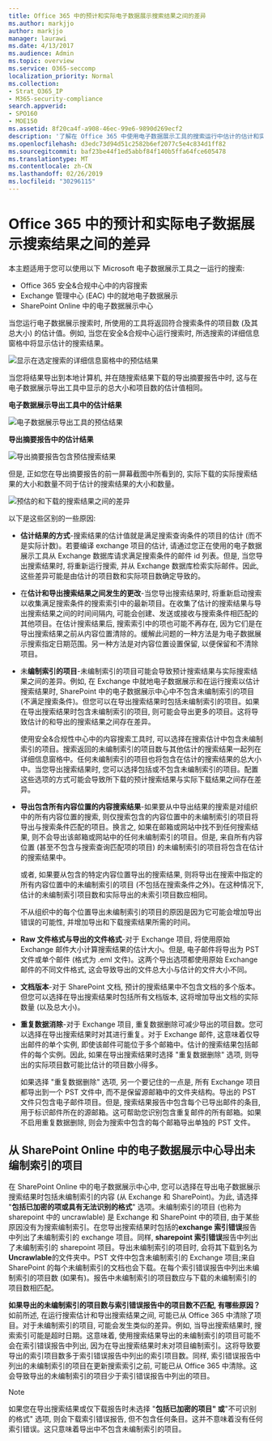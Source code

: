 ```yaml
---
title: Office 365 中的预计和实际电子数据展示搜索结果之间的差异
ms.author: markjjo
author: markjjo
manager: laurawi
ms.date: 4/13/2017
ms.audience: Admin
ms.topic: overview
ms.service: O365-seccomp
localization_priority: Normal
ms.collection:
- Strat_O365_IP
- M365-security-compliance
search.appverid:
- SPO160
- MOE150
ms.assetid: 8f20ca4f-a908-46ec-99e6-9890d269ecf2
description: '了解在 Office 365 中使用电子数据展示工具的搜索运行中估计的估计和实际搜索结果可能有所不同。 '
ms.openlocfilehash: d3edc73d94d51c2582b6ef2077c5e4c834d1ff82
ms.sourcegitcommit: baf23be44f1ed5abbf84f140b5ffa64fce605478
ms.translationtype: MT
ms.contentlocale: zh-CN
ms.lasthandoff: 02/26/2019
ms.locfileid: "30296115"
---
```

# <a name="differences-between-estimated-and-actual-ediscovery-search-results-in-office-365"></a>Office 365 中的预计和实际电子数据展示搜索结果之间的差异

本主题适用于您可以使用以下 Microsoft 电子数据展示工具之一运行的搜索:  <br/>  
- Office 365 安全&amp;合规中心中的内容搜索  <br/>  
- Exchange 管理中心 (EAC) 中的就地电子数据展示  <br/>  
- SharePoint Online 中的电子数据展示中心  <br/> 
   
当您运行电子数据展示搜索时, 所使用的工具将返回符合搜索条件的项目数 (及其总大小) 的估计值。例如, 当您在安全&amp;合规中心运行搜索时, 所选搜索的详细信息窗格中将显示估计的搜索结果。
  
![显示在选定搜索的详细信息窗格中的预估结果](media/74e4ce83-40be-41a9-b60f-5ad447e79fe4.png)
  
当您将结果导出到本地计算机, 并在随搜索结果下载的导出摘要报告中时, 这与在电子数据展示导出工具中显示的总大小和项目数的估计值相同。
  
**电子数据展示导出工具中的估计结果**

![电子数据展示导出工具的预估结果](media/d34312a5-0ee6-49aa-9460-7ea0015a6e66.png)
  
**导出摘要报告中的估计结果**

![导出摘要报告包含预估搜索结果](media/44b579da-86c2-4f33-81b5-84d604003eda.png)
  
但是, 正如您在导出摘要报告的前一屏幕截图中所看到的, 实际下载的实际搜索结果的大小和数量不同于估计的搜索结果的大小和数量。 
  
![预估的和下载的搜索结果之间的差异](media/84aef318-230f-430d-9d9e-02f21342d364.png)
  
以下是这些区别的一些原因:
  
- **估计结果的方式**-搜索结果的估计值就是满足搜索查询条件的项目的估计 (而不是实际计数)。若要编译 exchange 项目的估计, 请通过您正在使用的电子数据展示工具从 Exchange 数据库请求满足搜索条件的邮件 id 列表。但是, 当您导出搜索结果时, 将重新运行搜索, 并从 Exchange 数据库检索实际邮件。因此, 这些差异可能是由估计的项目数和实际项目数确定导致的。 
    
- 在**估计和导出搜索结果之间发生的更改**-当您导出搜索结果时, 将重新启动搜索以收集满足搜索条件的搜索索引中的最新项目。在收集了估计的搜索结果与导出搜索结果之间的时间间隔内, 可能会创建、发送或接收与搜索条件相匹配的其他项目。在估计搜索结果后, 搜索索引中的项也可能不再存在, 因为它们是在导出搜索结果之前从内容位置清除的。缓解此问题的一种方法是为电子数据展示搜索指定日期范围。另一种方法是对内容位置设置保留, 以便保留和不清除项目。 
    
- 未**编制索引的项目**-未编制索引的项目可能会导致预计搜索结果与实际搜索结果之间的差异。例如, 在 Exchange 中就地电子数据展示和在运行搜索以估计搜索结果时, SharePoint 中的电子数据展示中心中不包含未编制索引的项目 (不满足搜索条件)。但您可以在导出搜索结果时包括未编制索引的项目。如果在导出搜索结果时包含未编制索引的项目, 则可能会导出更多的项目。这将导致估计的和导出的搜索结果之间存在差异。 
    
    使用安全&amp;合规性中心中的内容搜索工具时, 可以选择在搜索估计中包含未编制索引的项目。搜索返回的未编制索引的项目数与其他估计的搜索结果一起列在详细信息窗格中。任何未编制索引的项目也将包含在估计的搜索结果的总大小中。当您导出搜索结果时, 您可以选择包括或不包含未编制索引的项目。配置这些选项的方式可能会导致所下载的预计搜索结果与实际下载结果之间存在差异。 
    
- **导出包含所有内容位置的内容搜索结果**-如果要从中导出结果的搜索是对组织中的所有内容位置的搜索, 则仅搜索包含的内容位置中的未编制索引的项目将导出与搜索条件匹配的项目。换言之, 如果在邮箱或网站中找不到任何搜索结果, 则不会导出该邮箱或网站中的任何未编制索引的项目。但是, 来自所有内容位置 (甚至不包含与搜索查询匹配项的项目) 的未编制索引的项目将包含在估计的搜索结果中。 
    
    或者, 如果要从包含的特定内容位置导出的搜索结果, 则将导出在搜索中指定的所有内容位置中的未编制索引的项目 (不包括在搜索条件之外)。在这种情况下, 估计的未编制索引项目数和实际导出的未索引项目数应相同。
    
    不从组织中的每个位置导出未编制索引的项目的原因是因为它可能会增加导出错误的可能性, 并增加导出和下载搜索结果所需的时间。
    
- **Raw 文件格式与导出的文件格式**-对于 Exchange 项目, 将使用原始 Exchange 邮件大小计算搜索结果的估计大小。但是, 电子邮件将导出为 PST 文件或单个邮件 (格式为 .eml 文件)。这两个导出选项都使用原始 Exchange 邮件的不同文件格式, 这会导致导出的文件总大小与估计的文件大小不同。 
    
- **文档版本**-对于 SharePoint 文档, 预计的搜索结果中不包含文档的多个版本。但您可以选择在导出搜索结果时包括所有文档版本, 这将增加导出文档的实际数量 (以及总大小)。 
    
- **重复数据消除**-对于 Exchange 项目, 重复数据删除可减少导出的项目数。您可以选择在导出搜索结果时对其进行重复。对于 Exchange 邮件, 这意味着仅导出邮件的单个实例, 即使该邮件可能位于多个邮箱中。估计的搜索结果包括邮件的每个实例。因此, 如果在导出搜索结果时选择 "重复数据删除" 选项, 则导出的实际项目数可能比估计的项目数小得多。 
    
    如果选择 "重复数据删除" 选项, 另一个要记住的一点是, 所有 Exchange 项目都导出到一个 PST 文件中, 而不是保留源邮箱中的文件夹结构。导出的 PST 文件只包含电子邮件项目。但是, 搜索结果报告中包含每个已导出邮件的条目, 用于标识邮件所在的源邮箱。这可帮助您识别包含重复邮件的所有邮箱。如果不启用重复数据删除, 则会为搜索中包含的每个邮箱导出单独的 PST 文件。 
    
## <a name="exporting-unindexed-items-from-the-ediscovery-center-in-sharepoint-online"></a>从 SharePoint Online 中的电子数据展示中心导出未编制索引的项目

在 SharePoint Online 中的电子数据展示中心中, 您可以选择在导出电子数据展示搜索结果时包括未编制索引的内容 (从 Exchange 和 SharePoint)。为此, 请选择 "**包括已加密的项或具有无法识别的格式**" 选项。未编制索引的项目 (也称为 sharepoint 中的 uncrawlable) 是 Exchange 和 SharePoint 中的项目, 由于某些原因没有为搜索编制索引。在您导出搜索结果时包括的**exchange 索引错误**报告中列出了未编制索引的 exchange 项目。同样, **sharepoint 索引错误**报告中列出了未编制索引的 sharepoint 项目。导出未编制索引的项目时, 会将其下载到名为**Uncrawlable**的文件夹中。PST 文件中包含未编制索引的 Exchange 项目;来自 SharePoint 的每个未编制索引的文档也会下载。在每个索引错误报告中列出未编制索引的项目数 (如果有)。报告中未编制索引的项目数应与下载的未编制索引的项目数相匹配。 
  
 **如果导出的未编制索引的项目数与索引错误报告中的项目数不匹配, 有哪些原因？** 如前所述, 在运行搜索估计和导出搜索结果之间, 可能已从 Office 365 中清除了项目。对于未编制索引的项目, 可能会发生类似的差异。例如, 当导出搜索结果时, 搜索索引可能是超时日期。这意味着, 使用搜索结果导出的未编制索引的项目可能不会在索引错误报告中列出, 因为在导出搜索结果时未对项目编制索引。这将导致要导出的索引项目数多于索引错误报告中列出的索引项目数。同样, 索引错误报告中列出的未编制索引的项目在更新搜索索引之前, 可能已从 Office 365 中清除。这会导致导出的未编制索引的项目少于索引错误报告中列出的项目。 
  
> [!NOTE]
> 如果您在导出搜索结果或仅下载报告时未选择 "**包括已加密的项目" 或**"不可识别的格式" 选项, 则会下载索引错误报告, 但不包含任何条目。这并不意味着没有任何索引错误。这只意味着导出中不包含未编制索引的项目。 
  

